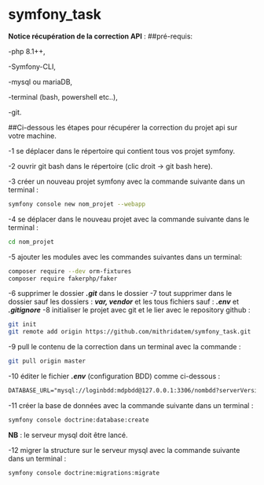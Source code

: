 # symfony_task
**Notice récupération de la correction API** :
##pré-requis:

-php 8.1++,

-Symfony-CLI,

-mysql ou mariaDB,

-terminal (bash, powershell etc..),

-git.

##Ci-dessous les étapes pour récupérer la correction du projet api sur votre machine.

-1 se déplacer dans le répertoire qui contient tous vos projet symfony.

-2 ouvrir git bash dans le répertoire (clic droit -> git bash here).

-3 créer un nouveau projet symfony avec la commande suivante dans un terminal :
```bash
symfony console new nom_projet --webapp
```

-4 se déplacer dans le nouveau projet avec la commande suivante dans le terminal :
```bash
cd nom_projet
```
-5 ajouter les modules avec les commandes suivantes dans un terminal:
```bash
composer require --dev orm-fixtures
composer require fakerphp/faker
```
-6 supprimer le dossier ***.git*** dans le dossier
-7 tout supprimer dans le dossier sauf les dossiers : ***var, vendor*** et les tous fichiers sauf : ***.env*** et ***.gitignore***
-8 initialiser le projet avec git et le lier avec le repository github :
```bash
git init
git remote add origin https://github.com/mithridatem/symfony_task.git
```
-9 pull le contenu de la correction dans un terminal avec la commande :
```bash
git pull origin master
```
-10 éditer le fichier ***.env*** (configuration BDD) comme ci-dessous :
```txt
DATABASE_URL="mysql://loginbdd:mdpbdd@127.0.0.1:3306/nombdd?serverVersion=8&charset=utf8mb4"
```
-11 créer la base de données avec la commande suivante dans un terminal :
```bash
symfony console doctrine:database:create
```
**NB** : le serveur mysql doit être lancé.

-12 migrer la structure sur le serveur mysql avec la commande suivante dans un terminal :
```bash
symfony console doctrine:migrations:migrate
```

